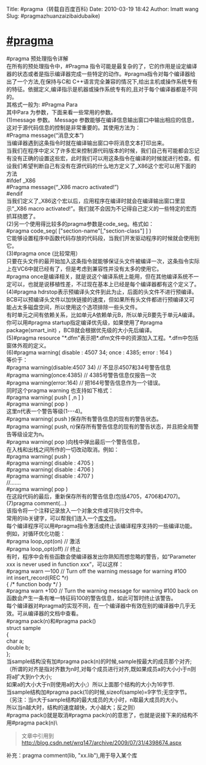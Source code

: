Title: #pragma（转载自百度百科)
Date: 2010-03-19 18:42
Author: lmatt wang
Slug: #pragmazhuanzaizibaidubaike)

[\#pragma](http://baike.baidu.com/view/1451188.htm)
===================================================

\#pragma 预处理指令详解\
在所有的预处理指令中，\#Pragma
指令可能是最复杂的了，它的作用是设定编译器的状态或者是指示编译器完成一些特定的动作。\#pragma指令对每个编译器给出了一个方法,在保持与C和
C++语言完全兼容的情况下,给出主机或操作系统专有的特征。依据定义,编译指示是机器或操作系统专有的,且对于每个编译器都是不同的。\
其格式一般为: \#Pragma Para\
其中Para 为参数，下面来看一些常用的参数。\
(1)message 参数。 Message
参数能够在编译信息输出窗口中输出相应的信息，这对于源代码信息的控制是非常重要的。其使用方法为：\
\#Pragma message(“消息文本”)\
当编译器遇到这条指令时就在编译输出窗口中将消息文本打印出来。\
当我们在程序中定义了许多宏来控制源代码版本的时候，我们自己有可能都会忘记有没有正确的设置这些宏，此时我们可以用这条指令在编译的时候就进行检查。假设我们希望判断自己有没有在源代码的什么地方定义了\_X86这个宏可以用下面的方法\
\#ifdef \_X86\
\#Pragma message(“\_X86 macro activated!”)\
\#endif\
当我们定义了\_X86这个宏以后，应用程序在编译时就会在编译输出窗口里显示“\_X86
macro
activated!”。我们就不会因为不记得自己定义的一些特定的宏而抓耳挠腮了。\
(2)另一个使用得比较多的pragma参数是code\_seg。格式如：\
\#pragma code\_seg( ["section-name"[,"section-class"] ] )\
它能够设置程序中函数代码存放的代码段，当我们开发驱动程序的时候就会使用到它。\
(3)\#pragma once (比较常用）\
只要在头文件的最开始加入这条指令就能够保证头文件被编译一次，这条指令实际上在VC6中就已经有了，但是考虑到兼容性并没有太多的使用它。\
\#pragma
once是编译相关，就是说这个编译系统上能用，但在其他编译系统不一定可以，也就是说移植性差，不过现在基本上已经是每个编译器都有这个定义了。\
(4)\#pragma
hdrstop表示预编译头文件到此为止，后面的头文件不进行预编译。BCB可以预编译头文件以加快链接的速度，但如果所有头文件都进行预编译又可能占太多磁盘空间，所以使用这个选项排除一些头文件。\
有时单元之间有依赖关系，比如单元A依赖单元B，所以单元B要先于单元A编译。你可以用\#pragma
startup指定编译优先级，如果使用了\#pragma package(smart\_init)
，BCB就会根据优先级的大小先后编译。\
(5)\#pragma resource
"\*.dfm"表示把\*.dfm文件中的资源加入工程。\*.dfm中包括窗体外观的定义。\
(6)\#pragma warning( disable : 4507 34; once : 4385; error : 164 )\
等价于：\
\#pragma warning(disable:4507 34) // 不显示4507和34号警告信息\
\#pragma warning(once:4385) // 4385号警告信息仅报告一次\
\#pragma warning(error:164) // 把164号警告信息作为一个错误。\
同时这个pragma warning 也支持如下格式：\
\#pragma warning( push [ ,n ] )\
\#pragma warning( pop )\
这里n代表一个警告等级(1---4)。\
\#pragma warning( push )保存所有警告信息的现有的警告状态。\
\#pragma warning( push,
n)保存所有警告信息的现有的警告状态，并且把全局警告等级设定为n。\
\#pragma warning( pop )向栈中弹出最后一个警告信息，\
在入栈和出栈之间所作的一切改动取消。例如：\
\#pragma warning( push )\
\#pragma warning( disable : 4705 )\
\#pragma warning( disable : 4706 )\
\#pragma warning( disable : 4707 )\
//.......\
\#pragma warning( pop )\
在这段代码的最后，重新保存所有的警告信息(包括4705，4706和4707)。\
(7)pragma comment(...)\
该指令将一个注释记录放入一个对象文件或可执行文件中。\
常用的lib关键字，可以帮我们连入一个[库文件](http://baike.baidu.com/view/1595059.htm)。\
每个编译程序可以用\#pragma指令激活或终止该编译程序支持的一些编译功能。例如，对循环优化功能：\
\#pragma loop\_opt(on) // 激活\
\#pragma loop\_opt(off) // 终止\
有时，程序中会有些函数会使编译器发出你熟知而想忽略的警告，如“Parameter
xxx is never used in function xxx”，可以这样：\
\#pragma warn —100 // Turn off the warning message for warning \#100\
int insert\_record(REC \*r)\
{ /\* function body \*/ }\
\#pragma warn +100 // Turn the warning message for warning \#100 back
on\
函数会产生一条有唯一特征码100的警告信息，如此可暂时终止该警告。\
每个编译器对\#pragma的实现不同，在一个编译器中有效在别的编译器中几乎无效。可从编译器的文档中查看。\
\#pragma pack(n)和\#pragma pack()\
struct sample\
{\
char a;\
double b;\
};\
当sample结构没有加\#pragma pack(n)的时候,sample按最大的成员那个对齐;\
（所谓的对齐是指对齐数为n时,对每个成员进行对齐,既如果成员a的大小小于n则将a扩大到n个大小;\
如果a的大小大于n则使用a的大小;）所以上面那个结构的大小为16字节.\
当sample结构加\#pragma pack(1)的时候,sizeof(sample)=9字节;无空字节。\
（另注：当n大于sample结构的最大成员的大小时，n取最大成员的大小。\
所以当n越大时，结构的速度越快，大小越大；反之则）\
\#pragma pack()就是取消\#pragma
pack(n)的意思了，也就是说接下来的结构不用\#pragma pack(n)\

> 文章中引用到<http://blog.csdn.net/wrq147/archive/2009/07/31/4398674.aspx>
> </p>

补充：pragma comment(lib, "xx.lib"),用于导入某个库

